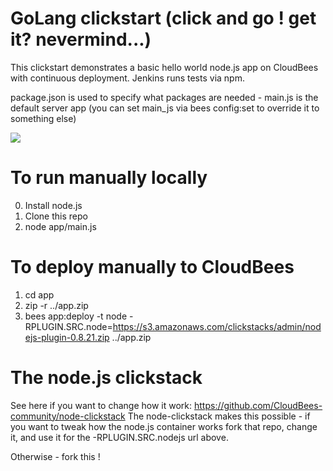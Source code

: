 #  GoLang clickstart (click and go ! get it? nevermind...)

This clickstart demonstrates a basic hello world node.js app on CloudBees with continuous deployment.
Jenkins runs tests via npm. 

package.json is used to specify what packages are needed - main.js is the default server app
(you can set main_js via bees config:set to override it to something else)

<a href="https://grandcentral.cloudbees.com/?CB_clickstart=https://raw.github.com/CloudBees-community/nodejs-clickstart/master/clickstart.json"><img src="https://d3ko533tu1ozfq.cloudfront.net/clickstart/deployInstantly.png"/></a>

# To run manually locally


0. Install node.js
1. Clone this repo
2. node app/main.js

# To deploy manually to CloudBees

1. cd app
2. zip -r ../app.zip
3. bees app:deploy -t node -RPLUGIN.SRC.node=https://s3.amazonaws.com/clickstacks/admin/nodejs-plugin-0.8.21.zip ../app.zip


# The node.js clickstack
See here if you want to change how it work: https://github.com/CloudBees-community/node-clickstack
The node-clickstack makes this possible - if you want to tweak how the node.js container works
fork that repo, change it, and use it for the -RPLUGIN.SRC.nodejs url above.

Otherwise - fork this ! 


